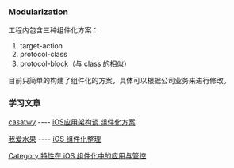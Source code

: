 ### Modularization

工程内包含三种组件化方案：
1. target-action
2. protocol-class
3. protocol-block（与 class 的相似）

目前只简单的构建了组件化的方案，具体可以根据公司业务来进行修改。

### 学习文章
[casatwy](https://casatwy.com/)  ---- [iOS应用架构谈 组件化方案](https://casatwy.com/iOS-Modulization.html)

[我爱水果](https://www.jianshu.com/u/02ec002ab1b2) ---- [iOS 组件化整理](https://www.jianshu.com/p/8a0ade87a31c)

[Category 特性在 iOS 组件化中的应用与管控](https://tech.meituan.com/2018/11/08/ios-category-module-communicate.html)
